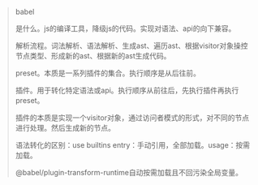 > babel
>
> 是什么。js的编译工具，降级js的代码。实现对语法、api的向下兼容。
>
> 解析流程。词法解析、语法解析、生成ast、遍历ast、根据visitor对象操控节点类型、形成新的ast、根据新的ast生成代码。
>
> preset。本质是一系列插件的集合。执行顺序是从后往前。
>
> 插件。用于转化特定语法或api。执行顺序从前往后，先执行插件再执行preset。
>
> 插件的本质是实现一个visitor对象，通过访问者模式的形式，对不同的节点进行处理。然后生成新的节点。
>
> 语法转化的区别：use builtins entry：手动引用，全部加载。usage：按需加载。
>
> @babel/plugin-transform-runtime自动按需加载且不回污染全局变量。
>
> 
